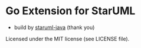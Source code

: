 Go Extension for StarUML
==========================

- build by [staruml-java](https://github.com/staruml/staruml-java) (thank you)

Licensed under the MIT license (see LICENSE file).
